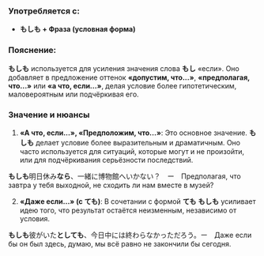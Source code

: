 ### Употребляется с:

- **もしも + Фраза (условная форма)**


### Пояснение:

**もしも** используется для усиления значения слова **もし** «если». Оно добавляет в предложение оттенок **«допустим, что...»**, **«предполагая, что...»** или **«а что, если...»**, делая условие более гипотетическим, маловероятным или подчёркивая его.


### Значение и нюансы

1. **«А что, если...», «Предположим, что...»**: Это основное значение. **もしも** делает условие более выразительным и драматичным. Оно часто используется для ситуаций, которые могут и не произойти, или для подчёркивания серьёзности последствий.

**もしも**明日休み**なら**、一緒に博物館へいかない？　ー　Предполагая, что завтра у тебя выходной, не сходить ли нам вместе в музей?

2. **«Даже если...» (с ても)**: В сочетании с формой **ても** **もしも** усиливает идею того, что результат остаётся неизменным, независимо от условия.

**もしも**彼がいた**としても**、今日中には終わらなかっただろう。ー　Даже если бы он был здесь, думаю, мы всё равно не закончили бы сегодня.